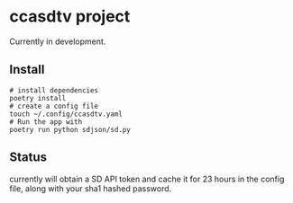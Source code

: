 # ccasdtv project

Currently in development.

## Install
```
# install dependencies
poetry install
# create a config file
touch ~/.config/ccasdtv.yaml
# Run the app with
poetry run python sdjson/sd.py
```

## Status
currently will obtain a SD API token and cache it for 23 hours in the config file, along with your sha1 hashed password.
